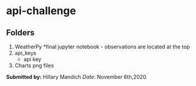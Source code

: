# api-challenge

## Folders
1. WeatherPy
    *final jupyter notebook - observations are located at the top 
2. api_keys
    * api key
3. Charts
    png files


    
**Submitted by:** Hillary Mandich
_Date_: November 6th,2020